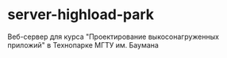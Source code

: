 # server-highload-park
Веб-сервер для курса "Проектирование выкосонагруженных приложий" в Технопарке МГТУ им. Баумана
